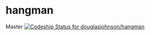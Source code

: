 # hangman

Master
[ ![Codeship Status for douglasjohnson/hangman](https://codeship.com/projects/d3f171d0-d487-0133-39b8-0af10aec3b5e/status?branch=master)](https://codeship.com/projects/142432)